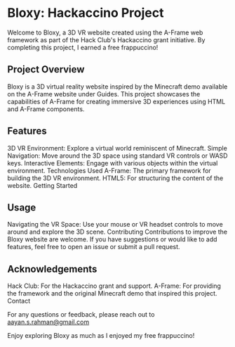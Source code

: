 # Bloxy: Hackaccino Project
Welcome to Bloxy, a 3D VR website created using the A-Frame web framework as part of the Hack Club's Hackaccino grant initiative. By completing this project, I earned a free frappuccino!

## Project Overview
Bloxy is a 3D virtual reality website inspired by the Minecraft demo available on the A-Frame website under Guides. This project showcases the capabilities of A-Frame for creating immersive 3D experiences using HTML and A-Frame components.

## Features
3D VR Environment: Explore a virtual world reminiscent of Minecraft.
Simple Navigation: Move around the 3D space using standard VR controls or WASD keys.
Interactive Elements: Engage with various objects within the virtual environment.
Technologies Used
A-Frame: The primary framework for building the 3D VR environment.
HTML5: For structuring the content of the website.
Getting Started

## Usage
Navigating the VR Space: Use your mouse or VR headset controls to move around and explore the 3D scene.
Contributing
Contributions to improve the Bloxy website are welcome. If you have suggestions or would like to add features, feel free to open an issue or submit a pull request.

## Acknowledgements
Hack Club: For the Hackaccino grant and support.
A-Frame: For providing the framework and the original Minecraft demo that inspired this project.
Contact

For any questions or feedback, please reach out to aayan.s.rahman@gmail.com

Enjoy exploring Bloxy as much as I enjoyed my free frappuccino!





